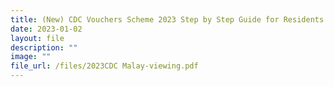 ```yaml
---
title: (New) CDC Vouchers Scheme 2023 Step by Step Guide for Residents in Malay
date: 2023-01-02
layout: file
description: ""
image: ""
file_url: /files/2023CDC Malay-viewing.pdf
---
```

